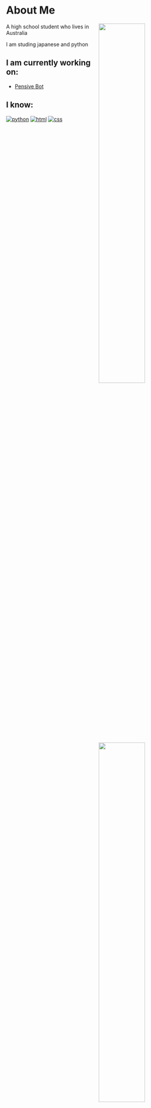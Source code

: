 # About Me

<img width="50%" align="right" src="https://github-readme-stats.vercel.app/api?username=What-Question-Mark&include_all_commits=true&show_icons=true&include_all_commits=true&theme=monokai&hide_border=True">
<img width="50%" align="right" src="https://github-readme-stats.vercel.app/api/top-langs/?username=What-Question-Mark&theme=monokai&hide_border=True">

A high school student who lives in Australia

I am studing japanese and python

## I am currently working on:

- [Pensive Bot](https://discord.gg/2tgnZDbFhP)

## I know:

[![python](https://img.shields.io/badge/-Python-4B8BBE?style=flat)](https://discord.gg/2tgnZDbFhP)
[![html](https://img.shields.io/badge/-HTML-e34c26?style=flat)](https://discord.gg/2tgnZDbFhP)
[![css](https://img.shields.io/badge/-CSS-264de4?style=flat)](https://discord.gg/2tgnZDbFhP)
